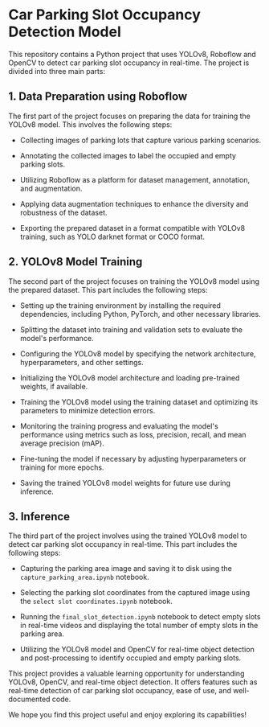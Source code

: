 
# Car Parking Slot Occupancy Detection Model
This repository contains a Python project that uses YOLOv8, Roboflow and OpenCV to detect car parking slot occupancy in real-time. The project is divided into three main parts:
## 1. Data Preparation using Roboflow
The first part of the project focuses on preparing the data for training the YOLOv8 model. This involves the following steps:

- Collecting images of parking lots that capture various parking scenarios.

- Annotating the collected images to label the occupied and empty parking slots.

- Utilizing Roboflow as a platform for dataset management, annotation, and augmentation.

- Applying data augmentation techniques to enhance the diversity and robustness of the dataset.

- Exporting the prepared dataset in a format compatible with YOLOv8 training, such as YOLO darknet format or COCO format.

## 2. YOLOv8 Model Training
The second part of the project focuses on training the YOLOv8 model using the prepared dataset. This part includes the following steps:

- Setting up the training environment by installing the required dependencies, including Python, PyTorch, and other necessary libraries.

- Splitting the dataset into training and validation sets to evaluate the model's performance.

- Configuring the YOLOv8 model by specifying the network architecture, hyperparameters, and other settings.

- Initializing the YOLOv8 model architecture and loading pre-trained weights, if available.

- Training the YOLOv8 model using the training dataset and optimizing its parameters to minimize detection errors.

- Monitoring the training progress and evaluating the model's performance using metrics such as loss, precision, recall, and mean average precision (mAP).

- Fine-tuning the model if necessary by adjusting hyperparameters or training for more epochs.

- Saving the trained YOLOv8 model weights for future use during inference.

## 3. Inference
The third part of the project involves using the trained YOLOv8 model to detect car parking slot occupancy in real-time. This part includes the following steps:

- Capturing the parking area image and saving it to disk using the `capture_parking_area.ipynb` notebook.

- Selecting the parking slot coordinates from the captured image using the `select slot coordinates.ipynb` notebook.

- Running the `final_slot_detection.ipynb` notebook to detect empty slots in real-time videos and displaying the total number of empty slots in the parking area.

- Utilizing the YOLOv8 model and OpenCV for real-time object detection and post-processing to identify occupied and empty parking slots.

This project provides a valuable learning opportunity for understanding YOLOv8, OpenCV, and real-time object detection. It offers features such as real-time detection of car parking slot occupancy, ease of use, and well-documented code.

We hope you find this project useful and enjoy exploring its capabilities!
